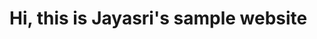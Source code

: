 

<html>
<head>
    <title>Jayasri's Sample Website</title>
</head>
<body>
    <h1>Hi, this is Jayasri's sample website</h1>
</body>
</html>
